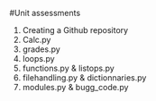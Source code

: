 #Unit assessments
1. Creating a Github repository
3. Calc.py
4. grades.py
5. loops.py
6. functions.py & listops.py
7. filehandling.py & dictionnaries.py
8. modules.py & bugg_code.py
